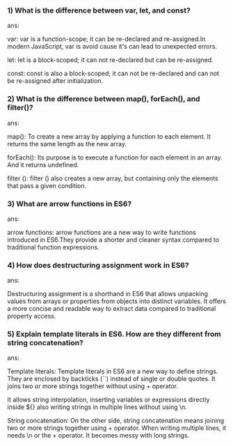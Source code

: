 ### 1) What is the difference between var, let, and const?

ans:

var: var is a function-scope; it can be re-declared and re-assigned.In modern JavaScript, var is avoid cause it's can lead to unexpected errors.

let: let is a block-scoped; it can not re-declared but can be re-assigned.

const: const is also a block-scoped; it can not be re-declared and can not be re-assigned after initialization.

### 2) What is the difference between map(), forEach(), and filter()?

ans:

map(): To create a new array by applying a function to each element. It returns the same length as the new array.

forEach(): Its purpose is to execute a function for each element in an array. And it returns undefined.

filter (): filter () also creates a new array, but containing only the elements that pass a given condition.

### 3) What are arrow functions in ES6?

ans:

arrow functions: arrow functions are a new way to write functions introduced in ES6.They provide a shorter and cleaner syntax compared to traditional function expressions.

### 4) How does destructuring assignment work in ES6?

ans:

Destructuring assignment is a shorthand in ES6 that allows unpacking values from arrays or properties from objects into distinct variables. It offers a more concise and readable way to extract data compared to traditional property access.

### 5) Explain template literals in ES6. How are they different from string concatenation?

ans:

Template literals: Template literals in ES6 are a new way to define strings. They are enclosed by backticks (``) instead of single or double quotes. It joins two or more strings together without using + operator.

It allows string interpolation, inserting variables or expressions directly inside ${} also writing strings in multiple lines without using \n.

String concatenation: On the other side, string concatenation means joining two or more strings together using + operator. When writing multiple lines, it needs \n or the + operator. It becomes messy with long strings.


